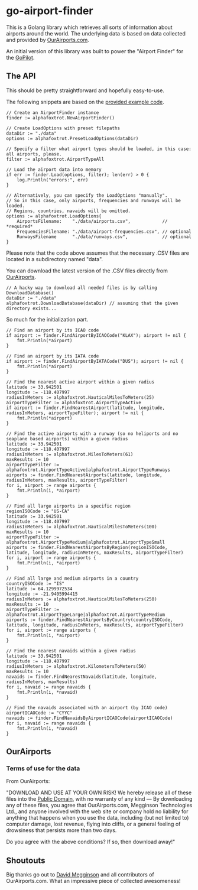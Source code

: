 # go-airport-finder

This is a Golang library which retrieves all sorts of information about airports around the world. The underlying data is based on data collected and provided by [OurAirports.com](https://ourairports.com).

An initial version of this library was built to power the "Airport Finder" for the [GoPilot](https://github.com/grumpypixel/msfs2020-gopilot).

## The API

This should be pretty straightforward and hopefully easy-to-use.

The following snippets are based on the [provided example code](https://github.com/grumpypixel/go-airport-finder/blob/main/example/main.go).

```golang
// Create an AirportFinder instance
finder := alphafoxtrot.NewAirportFinder()

// Create LoadOptions with preset filepaths
dataDir := "./data"
options := alphafoxtrot.PresetLoadOptions(dataDir)

// Specify a filter what airport types should be loaded, in this case: all airports, please.
filter := alphafoxtrot.AirportTypeAll

// Load the airport data into memory
if err := finder.Load(options, filter); len(err) > 0 {
	log.Println("errors:", err)
}
```

```golang
// Alternatively, you can specify the LoadOptions "manually".
// So in this case, only airports, frequencies and runways will be loaded.
// Regions, countries, navaids will be omitted.
options := alphafoxtrot.LoadOptions{
	AirportsFilename:    "./data/airports.csv",            // *required*
	FrequenciesFilename: "./data/airport-frequencies.csv", // optional
	RunwaysFilename      "./data/runways.csv",             // optional
}
```

Please note that the code above assumes that the necessary .CSV files are located in a subdirectory named "data".

You can download the latest version of the .CSV files directly from [OurAirports](https://ourairports.com/data).


```golang
// A hacky way to download all needed files is by calling DownloadDatabase()
dataDir := "./data"
alphafoxtrot.DownloadDatabase(dataDir) // assuming that the given directory exists...
```

So much for the initialization part.

```golang
// Find an airport by its ICAO code
if airport := finder.FindAirportByICAOCode("KLAX"); airport != nil {
	fmt.Println(*airport)
}
```

```golang
// Find an airport by its IATA code
if airport := finder.FindAirportByIATACode("DUS"); airport != nil {
	fmt.Println(*airport)
}
```

```golang
// Find the nearest active airport within a given radius
latitude := 33.942501
longitude := -118.407997
radiusInMeters := alphafoxtrot.NauticalMilesToMeters(25)
airportTypeFilter := alphafoxtrot.AirportTypeActive
if airport := finder.FindNearestAirport(latitude, longitude, radiusInMeters, airportTypeFilter); airport != nil {
	fmt.Println(*airport)
}
```

```golang
// Find the active airports with a runway (so no heliports and no seaplane based airports) within a given radius
latitude := 33.942501
longitude := -118.407997
radiusInMeters := alphafoxtrot.MilesToMeters(61)
maxResults := 10
airportTypeFilter := alphafoxtrot.AirportTypeActive|alphafoxtrot.AirportTypeRunways
airports := finder.FindNearestAirports(latitude, longitude, radiusInMeters, maxResults, airportTypeFilter)
for i, airport := range airports {
	fmt.Println(i, *airport)
}
```

```golang
// Find all large airports in a specific region
regionISOCode := "US-CA"
latitude := 33.942501
longitude := -118.407997
radiusInMeters := alphafoxtrot.NauticalMilesToMeters(100)
maxResults := 10
airportTypeFilter := alphafoxtrot.AirportTypeMedium|alphafoxtrot.AirportTypeSmall
airports := finder.FindNearestAirportsByRegion(regionISOCode, latitude, longitude, radiusInMeters, maxResults, airportTypeFilter)
for i, airport := range airports {
	fmt.Println(i, *airport)
}
```

```golang
// Find all large and medium airports in a country
countryISOCode := "IS"
latitude := 64.1299972534
longitude := -21.9405994415
radiusInMeters := alphafoxtrot.NauticalMilesToMeters(250)
maxResults := 10
airportTypeFilter := alphafoxtrot.AirportTypeLarge|alphafoxtrot.AirportTypeMedium
airports := finder.FindNearestAirportsByCountry(countryISOCode, latitude, longitude, radiusInMeters, maxResults, airportTypeFilter)
for i, airport := range airports {
	fmt.Println(i, *airport)
}
```

```golang
// Find the nearest navaids within a given radius
latitude := 33.942501
longitude := -118.407997
radiusInMeters := alphafoxtrot.KilometersToMeters(50)
maxResults := 10
navaids := finder.FindNearestNavaids(latitude, longitude, radiusInMeters, maxResults)
for i, navaid := range navaids {
	fmt.Println(i, *navaid)
}
```

```golang
// Find the navaids associated with an airport (by ICAO code)
airportICAOCode := "CYYC"
navaids := finder.FindNavaidsByAirportICAOCode(airportICAOCode)
for i, navaid := range navaids {
	fmt.Println(i, *navaid)
}
```

## OurAirports

### Terms of use for the data
From OurAirports:

"DOWNLOAD AND USE AT YOUR OWN RISK! We hereby release all of these files into the [Public Domain](https://en.wikipedia.org/wiki/Public_domain), with no warranty of any kind — By downloading any of these files, you agree that OurAirports.com, Megginson Technologies Ltd., and anyone involved with the web site or company hold no liability for anything that happens when you use the data, including (but not limited to) computer damage, lost revenue, flying into cliffs, or a general feeling of drowsiness that persists more than two days.

Do you agree with the above conditions? If so, then download away!"

## Shoutouts

Big thanks go out to [David Megginson](http://ourairports.com/about.html#credits) and all contributors of OurAirports.com. What an impressive piece of collected awesomeness!